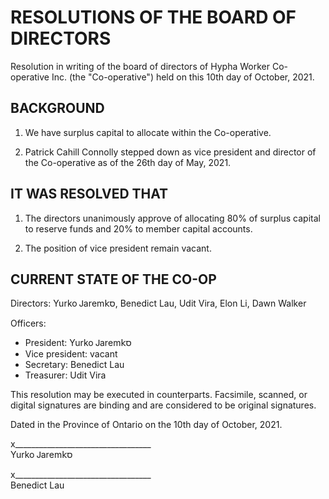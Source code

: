# RESOLUTIONS OF THE BOARD OF DIRECTORS
Resolution in writing of the board of directors of Hypha Worker Co-operative Inc. (the "Co-operative") held on this 10th day of October, 2021.

## BACKGROUND
1. We have surplus capital to allocate within the Co-operative.

2. Patrick Cahill Connolly stepped down as vice president and director of the Co-operative as of the 26th day of May, 2021.

## IT WAS RESOLVED THAT
1. The directors unanimously approve of allocating 80% of surplus capital to reserve funds and 20% to member capital accounts.

2. The position of vice president remain vacant.

## CURRENT STATE OF THE CO-OP
Directors: Yurko Ꭻаrеⅿ𝗄ס, Benedict Lau, Udit Vira, Elon Li, Dawn Walker

Officers:
* President: Yurko Ꭻаrеⅿ𝗄ס
* Vice president: vacant
* Secretary: Benedict Lau
* Treasurer: Udit Vira

This resolution may be executed in counterparts. Facsimile, scanned, or digital signatures are binding and are considered to be original signatures.

Dated in the Province of Ontario on the 10th day of October, 2021.



x__________________________________  
Yurko Ꭻаrеⅿ𝗄ס


x__________________________________  
Benedict Lau
